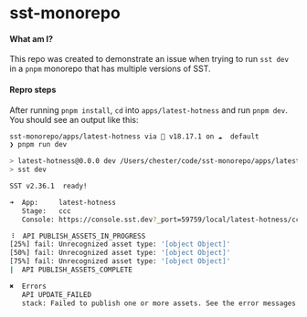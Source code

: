 # sst-monorepo

#### What am I?

This repo was created to demonstrate an issue when trying to run `sst dev` in a `pnpm` monorepo that has multiple versions of SST.

#### Repro steps

After running `pnpm install`, `cd` into `apps/latest-hotness` and run `pnpm dev`. You should see an output like this:

```bash
sst-monorepo/apps/latest-hotness via  v18.17.1 on ☁️  default
❯ pnpm run dev

> latest-hotness@0.0.0 dev /Users/chester/code/sst-monorepo/apps/latest-hotness
> sst dev

SST v2.36.1  ready!

➜  App:     latest-hotness
   Stage:   ccc
   Console: https://console.sst.dev?_port=59759/local/latest-hotness/ccc

⠸  API PUBLISH_ASSETS_IN_PROGRESS
[25%] fail: Unrecognized asset type: '[object Object]'
[50%] fail: Unrecognized asset type: '[object Object]'
[75%] fail: Unrecognized asset type: '[object Object]'
|  API PUBLISH_ASSETS_COMPLETE

✖  Errors
   API UPDATE_FAILED
   stack: Failed to publish one or more assets. See the error messages above for more information.


```
